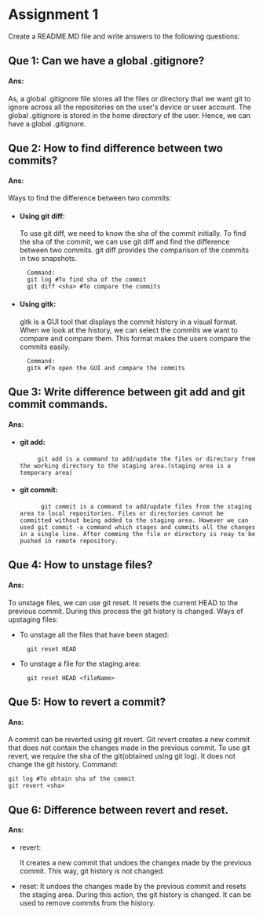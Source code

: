 
# Assignment 1
Create a README.MD file and write answers to the following questions:




## Que 1: Can we have a global .gitignore?
#### Ans: 

As, a global .gitignore file stores all the files or directory that we want git to     ignore across all the repositories on the user's device or user account. The global .gitignore is stored in the home directory of the user. Hence, we can have a global .gitignore.

## Que 2: How to find difference between two commits? 
#### Ans:

Ways to find the difference between two commits:
- #### Using git diff: 
    To use git diff, we need to know the sha of the commit initially. To find the sha of the commit, we can use git diff and find the difference between two commits. git diff provides the comparison of the commits in two snapshots.
        
        Command:
        git log #To find sha of the commit
        git diff <sha> #To compare the commits
- #### Using gitk:
     gitk is a GUI tool that displays the commit history in a visual format. When we look at the history, we can select the commits we want to compare and compare them. This format makes the users compare the commits easily. 
        
        Command:
        gitk #To open the GUI and compare the commits 
## Que 3: Write difference between git add and git commit commands.
#### Ans:
 - #### git add:
            git add is a command to add/update the files or directory from the working directory to the staging area.(staging area is a temporary area)
- #### git commit:
            git commit is a command to add/update files from the staging area to local repositories. Files or directories cannot be committed without being added to the staging area. However we can used git commit -a command which stages and commits all the changes in a single line. After comming the file or directory is reay to be pushed in remote repository.
## Que 4: How to unstage files?
#### Ans: 
To unstage files, we can use git reset. It resets the current HEAD to the previous commit. During this process the git history is changed.
Ways of upstaging files:
- To unstage all the files that have been staged:

        git reset HEAD
- To unstage a file for the staging area:

        git reset HEAD <fileName> 


## Que 5: How to revert a commit?
#### Ans:

A commit can be reverted using git revert. Git revert creates a new commit that does not contain the changes made in the previous commit. To use git revert, we require the sha of the git(obtained using git log). It does not change the git history. 
Command:

    git log #To obtain sha of the commit
    git revert <sha>


## Que 6: Difference between revert and reset.
#### Ans:
 -  revert: 
    
    It creates a new commit that undoes the changes made by the previous commit. This way, git history is not changed.
   -  reset: 
    It undoes the changes made by the previous commit and resets the staging area. During this action, the git history is changed. It can be used to remove commits from the history.
 